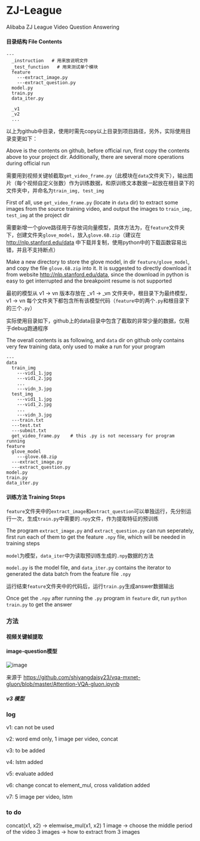 # ZJ-League
Alibaba ZJ League Video Question Answering

#### 目录结构 File Contents
    ---
      _instruction   # 用来放说明文件
      _test_function   # 用来测试单个模块 
      feature
        ---extract_image.py 
        ---extract_question.py  
      model.py  
      train.py   
      data_iter.py
      
      _v1
      _v2
      ...
      
以上为github中目录，使用时需先copy以上目录到项目路径，另外，实际使用目录变更如下：

Above is the contents on github, before official run, first copy the contents above to your project dir. Additionally, there are several more operations during official run

需要用到视频关键帧截取`get_video_frame.py`（此模块在`data`文件夹下），输出图片（每个视频自定义张数）作为训练数据，和原训练文本数据一起放在根目录下的文件夹中，并命名为`train_img, test_img`

First of all, use `get_video_frame.py` (locate in `data` dir) to extract some images from the source training video, and output the images to `train_img, test_img` at the project dir

需要新增一个glove路径用于存放词向量模型，具体方法为，在`feature`文件夹下，创建文件夹`glove_model`，放入`glove.6B.zip`（建议在 http://nlp.stanford.edu/data 中下载并复制，使用python中的下载函数容易出错，并且不支持断点）

Make a new directory to store the glove model, in dir `feature/glove_model`, and copy the file `glove.6B.zip` into it. It is suggested to directly download it from website http://nlp.stanford.edu/data, since the download in python is easy to get interrupted and the breakpoint resume is not supported

最初的模型从 v1 -> vn 版本存放在 \_v1 -> \_vn 文件夹中，根目录下为最终模型，v1 -> vn 每个文件夹下都包含所有该模型代码（`feature`中的两个`.py`和根目录下的三个`.py`）

实际使用目录如下，github上的data目录中包含了截取的非常少量的数据，仅用于debug跑通程序

The overall contents is as following, and `data` dir on github only contains very few training data, only used to make a run for your program
    
    ---   
    data        
      train_img
        ---vid1_1.jpg
        ---vid1_2.jpg
        ...
        ---vidn_3.jpg
      test_img
        ---vid1_1.jpg
        ---vid1_2.jpg
        ...
        ---vidn_3.jpg    
      ---train.txt
      ---test.txt
      ---submit.txt
      get_video_frame.py    # this .py is not necessary for program running
    feature
      glove_model
        ---glove.6B.zip
      ---extract_image.py 
      ---extract_question.py  
    model.py
    train.py
    data_iter.py
      

#### 训练方法 Training Steps
`feature`文件夹中的`extract_image`和`extract_question`可以单独运行，先分别运行一次，生成`train.py`中需要的`.npy`文件，作为提取特征的预训练

The program `extract_image.py` and `extract_question.py` can run seperately, first run each of them to get the feature `.npy` file, which will be needed in training steps

`model`为模型，`data_iter`中为读取预训练生成的`.npy`数据的方法

`model.py` is the model file, and `data_iter.py` contains the iterator to generated the data batch from the feature file `.npy`

运行结束`feature`文件夹中的代码后，运行`train.py`生成answer数据输出

Once get the `.npy` after running the `.py` program in `feature` dir, run `python train.py` to get the answer
      
### 方法
      
#### 视频关键帧提取      
   
#### image-question模型

![image](https://github.com/SummerLitchy/Zcup/blob/master/_instruction/VQA-attention.png)

来源于 https://github.com/shiyangdaisy23/vqa-mxnet-gluon/blob/master/Attention-VQA-gluon.ipynb

##### v3 模型

### log
v1: can not be used

v2: word emd only, 1 image per video, concat

v3: to be added

v4: lstm added

v5: evaluate added

v6: change concat to element_mul, cross validation added

v7: 5 image per video, lstm


### to do
concat(x1, x2) -> elemwise_mul(x1, x2)
1 image -> choose the middle period of the video
3 images -> how to extract from 3 images


